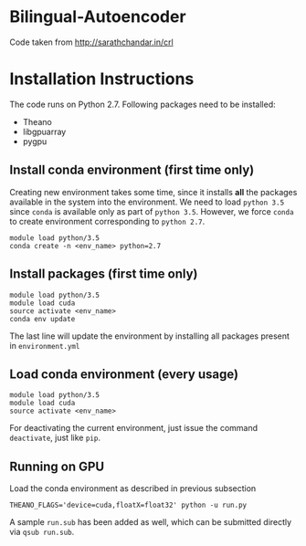 # Bilingual-Autoencoder

Code taken from http://sarathchandar.in/crl


# Installation Instructions
The code runs on Python 2.7. Following packages need to be installed:
* Theano
* libgpuarray
* pygpu

## Install conda environment (first time only)
Creating new environment takes some time, since it installs **all** the packages available in the system into the environment. We need to load `python 3.5` since `conda` is available only as part of `python 3.5`. However, we force `conda` to create environment corresponding to `python 2.7`.

```
module load python/3.5
conda create -n <env_name> python=2.7
```
## Install packages (first time only)

```
module load python/3.5
module load cuda
source activate <env_name>
conda env update
```

The last line will update the environment by installing all packages present in `environment.yml`

## Load conda environment (every usage)
```
module load python/3.5
module load cuda
source activate <env_name>
```

For deactivating the current environment, just issue the command `deactivate`, just like `pip`.

## Running on GPU
Load the conda environment as described in previous subsection
```
THEANO_FLAGS='device=cuda,floatX=float32' python -u run.py
```
A sample `run.sub` has been added as well, which can be submitted directly via `qsub run.sub`.
